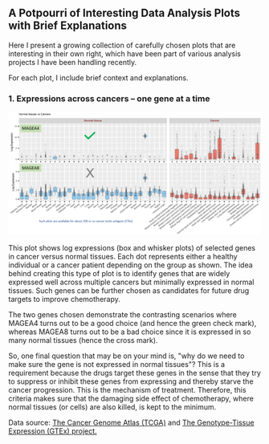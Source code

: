  ## A Potpourri of Interesting Data Analysis Plots with Brief Explanations
 
 Here I present a growing collection of carefully chosen plots that are interesting in their own right, which have been part of various analysis projects I have been handling recently.
 
 For each plot, I include brief context and explanations.
 
 ### 1. Expressions across cancers – one gene at a time
 
 ![Log expressions of selected genes in cancer versus normal tissues](/plots/MageA4_vs_MageA8.png)
 
This plot shows log expressions (box and whisker plots) of selected genes in cancer versus normal tissues. Each dot represents either a healthy individual or a cancer patient depending on the group as shown. The idea behind creating this type of plot is to identify genes that are widely expressed well across multiple cancers but minimally expressed in normal tissues. Such genes can be further chosen as candidates for future drug targets to improve chemotherapy. 

The two genes chosen demonstrate the contrasting scenarios where MAGEA4 turns out to be a good choice (and hence the green check mark), whereas MAGEA8 turns out to be a bad choice since it is expressed in so many normal tissues (hence the cross mark). 

So, one final question that may be on your mind is, "why do we need to make sure the gene is not expressed in normal tissues"?  This is a requirement because the drugs target these genes in the sense that they try to suppress or inhibit these genes from expressing and thereby starve the cancer progression. This is the mechanism of treatment. Therefore, this criteria makes sure that the damaging side effect of chemotherapy, where normal tissues (or cells) are also killed, is kept to the minimum.

Data source: [The Cancer Genome Atlas (TCGA)](https://www.cancer.gov/about-nci/organization/ccg/research/structural-genomics/tcga) and [The Genotype-Tissue Expression (GTEx) project.](https://gtexportal.org/home/)
 
 

